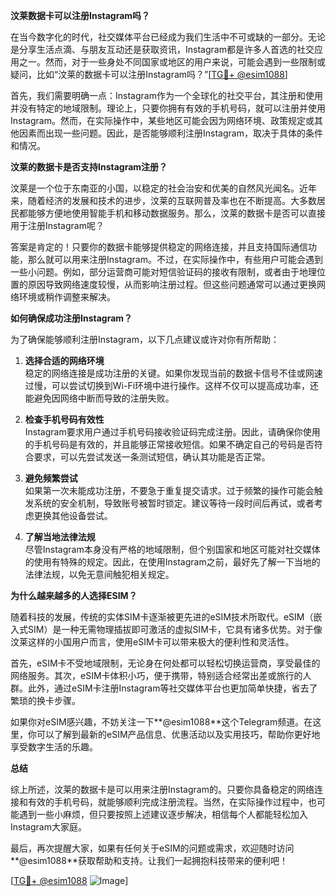 **汶莱数据卡可以注册Instagram吗？**

在当今数字化的时代，社交媒体平台已经成为我们生活中不可或缺的一部分。无论是分享生活点滴、与朋友互动还是获取资讯，Instagram都是许多人首选的社交应用之一。然而，对于一些身处不同国家或地区的用户来说，可能会遇到一些限制或疑问，比如“汶莱的数据卡可以注册Instagram吗？”[[TG💪+ @esim1088](https://t.me/s/esim1088)]

首先，我们需要明确一点：Instagram作为一个全球化的社交平台，其注册和使用并没有特定的地域限制。理论上，只要你拥有有效的手机号码，就可以注册并使用Instagram。然而，在实际操作中，某些地区可能会因为网络环境、政策规定或其他因素而出现一些问题。因此，是否能够顺利注册Instagram，取决于具体的条件和情况。

**汶莱的数据卡是否支持Instagram注册？**

汶莱是一个位于东南亚的小国，以稳定的社会治安和优美的自然风光闻名。近年来，随着经济的发展和技术的进步，汶莱的互联网普及率也在不断提高。大多数居民都能够方便地使用智能手机和移动数据服务。那么，汶莱的数据卡是否可以直接用于注册Instagram呢？

答案是肯定的！只要你的数据卡能够提供稳定的网络连接，并且支持国际通信功能，那么就可以用来注册Instagram。不过，在实际操作中，有些用户可能会遇到一些小问题。例如，部分运营商可能对短信验证码的接收有限制，或者由于地理位置的原因导致网络速度较慢，从而影响注册过程。但这些问题通常可以通过更换网络环境或稍作调整来解决。

**如何确保成功注册Instagram？**

为了确保能够顺利注册Instagram，以下几点建议或许对你有所帮助：

1. **选择合适的网络环境**  
   稳定的网络连接是成功注册的关键。如果你发现当前的数据卡信号不佳或网速过慢，可以尝试切换到Wi-Fi环境中进行操作。这样不仅可以提高成功率，还能避免因网络中断而导致的注册失败。

2. **检查手机号码有效性**  
   Instagram要求用户通过手机号码接收验证码完成注册。因此，请确保你使用的手机号码是有效的，并且能够正常接收短信。如果不确定自己的号码是否符合要求，可以先尝试发送一条测试短信，确认其功能是否正常。

3. **避免频繁尝试**  
   如果第一次未能成功注册，不要急于重复提交请求。过于频繁的操作可能会触发系统的安全机制，导致账号被暂时锁定。建议等待一段时间后再试，或者考虑更换其他设备尝试。

4. **了解当地法律法规**  
   尽管Instagram本身没有严格的地域限制，但个别国家和地区可能对社交媒体的使用有特殊的规定。因此，在使用Instagram之前，最好先了解一下当地的法律法规，以免无意间触犯相关规定。

**为什么越来越多的人选择ESIM？**

随着科技的发展，传统的实体SIM卡逐渐被更先进的eSIM技术所取代。eSIM（嵌入式SIM）是一种无需物理插拔即可激活的虚拟SIM卡，它具有诸多优势。对于像汶莱这样的小国用户而言，使用eSIM卡可以带来极大的便利性和灵活性。

首先，eSIM卡不受地域限制，无论身在何处都可以轻松切换运营商，享受最佳的网络服务。其次，eSIM卡体积小巧，便于携带，特别适合经常出差或旅行的人群。此外，通过eSIM卡注册Instagram等社交媒体平台也更加简单快捷，省去了繁琐的换卡步骤。

如果你对eSIM感兴趣，不妨关注一下**@esim1088**这个Telegram频道。在这里，你可以了解到最新的eSIM产品信息、优惠活动以及实用技巧，帮助你更好地享受数字生活的乐趣。

**总结**

综上所述，汶莱的数据卡是可以用来注册Instagram的。只要你具备稳定的网络连接和有效的手机号码，就能够顺利完成注册流程。当然，在实际操作过程中，也可能遇到一些小麻烦，但只要按照上述建议逐步解决，相信每个人都能轻松加入Instagram大家庭。

最后，再次提醒大家，如果有任何关于eSIM的问题或需求，欢迎随时访问**@esim1088**获取帮助和支持。让我们一起拥抱科技带来的便利吧！

[[TG💪+ @esim1088](https://t.me/s/esim1088) ![Image](https://i.postimg.cc/4NQfJmqS/Snipaste-2025-05-13-00-14-12.png)]